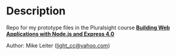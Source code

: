 # Description

Repo for my prototype files in the Pluralsight course [**Building Web Applications with Node.js and Express 4.0**](https://app.pluralsight.com/library/courses/nodejs-express-web-applications-update/table-of-contents)

Author: Mike Leiter (light_cc@yahoo.com)